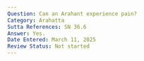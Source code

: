 ```yaml
---
Question: Can an Arahant experience pain?
Category: Arahatta
Sutta References: SN 36.6
Answer: Yes.
Date Entered: March 11, 2025
Review Status: Not started
---
```

